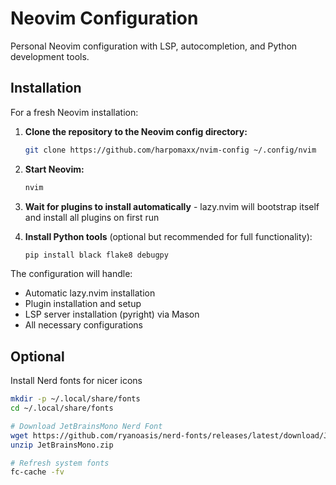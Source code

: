 # Neovim Configuration

Personal Neovim configuration with LSP, autocompletion, and Python development tools.

## Installation

For a fresh Neovim installation:

1. **Clone the repository to the Neovim config directory:**
   ```bash
   git clone https://github.com/harpomaxx/nvim-config ~/.config/nvim
   ```

2. **Start Neovim:**
   ```bash
   nvim
   ```
   
3. **Wait for plugins to install automatically** - lazy.nvim will bootstrap itself and install all plugins on first run

4. **Install Python tools** (optional but recommended for full functionality):
   ```bash
   pip install black flake8 debugpy
   ```

The configuration will handle:
- Automatic lazy.nvim installation
- Plugin installation and setup
- LSP server installation (pyright) via Mason
- All necessary configurations

## Optional

Install Nerd fonts for nicer icons

```bash
mkdir -p ~/.local/share/fonts
cd ~/.local/share/fonts

# Download JetBrainsMono Nerd Font
wget https://github.com/ryanoasis/nerd-fonts/releases/latest/download/JetBrainsMono.zip
unzip JetBrainsMono.zip

# Refresh system fonts
fc-cache -fv
```
